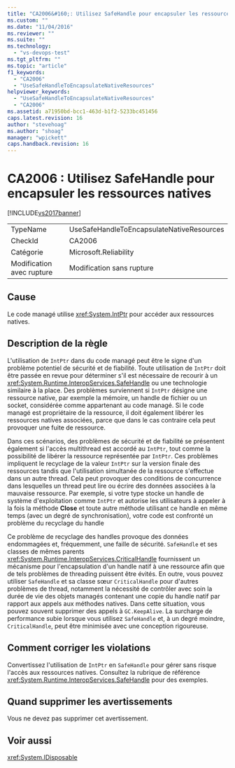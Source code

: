 ```yaml
---
title: "CA2006&#160;: Utilisez SafeHandle pour encapsuler les ressources natives | Microsoft Docs"
ms.custom: ""
ms.date: "11/04/2016"
ms.reviewer: ""
ms.suite: ""
ms.technology: 
  - "vs-devops-test"
ms.tgt_pltfrm: ""
ms.topic: "article"
f1_keywords: 
  - "CA2006"
  - "UseSafeHandleToEncapsulateNativeResources"
helpviewer_keywords: 
  - "UseSafeHandleToEncapsulateNativeResources"
  - "CA2006"
ms.assetid: a71950bd-bcc1-463d-b1f2-5233bc451456
caps.latest.revision: 16
author: "stevehoag"
ms.author: "shoag"
manager: "wpickett"
caps.handback.revision: 16
---
```

# CA2006&#160;: Utilisez SafeHandle pour encapsuler les ressources natives
[!INCLUDE[vs2017banner](../code-quality/includes/vs2017banner.md)]

|||  
|-|-|  
|TypeName|UseSafeHandleToEncapsulateNativeResources|  
|CheckId|CA2006|  
|Catégorie|Microsoft.Reliability|  
|Modification avec rupture|Modification sans rupture|  
  
## Cause  
 Le code managé utilise <xref:System.IntPtr> pour accéder aux ressources natives.  
  
## Description de la règle  
 L'utilisation de `IntPtr` dans du code managé peut être le signe d'un problème potentiel de sécurité et de fiabilité.  Toute utilisation de `IntPtr` doit être passée en revue pour déterminer s'il est nécessaire de recourir à un <xref:System.Runtime.InteropServices.SafeHandle> ou une technologie similaire à la place.  Des problèmes surviennent si `IntPtr` désigne une ressource native, par exemple la mémoire, un handle de fichier ou un socket, considérée comme appartenant au code managé.  Si le code managé est propriétaire de la ressource, il doit également libérer les ressources natives associées, parce que dans le cas contraire cela peut provoquer une fuite de ressource.  
  
 Dans ces scénarios, des problèmes de sécurité et de fiabilité se présentent également si l'accès multithread est accordé au `IntPtr`, tout comme la possibilité de libérer la ressource représentée par `IntPtr`.  Ces problèmes impliquent le recyclage de la valeur `IntPtr` sur la version finale des ressources tandis que l'utilisation simultanée de la ressource s'effectue dans un autre thread.  Cela peut provoquer des conditions de concurrence dans lesquelles un thread peut lire ou écrire des données associées à la mauvaise ressource.  Par exemple, si votre type stocke un handle de système d'exploitation comme `IntPtr` et autorise les utilisateurs à appeler à la fois la méthode **Close** et toute autre méthode utilisant ce handle en même temps \(avec un degré de synchronisation\), votre code est confronté un problème du recyclage du handle  
  
 Ce problème de recyclage des handles provoque des données endommagées et, fréquemment, une faille de sécurité.  `SafeHandle` et ses classes de mêmes parents <xref:System.Runtime.InteropServices.CriticalHandle> fournissent un mécanisme pour l'encapsulation d'un handle natif à une ressource afin que de tels problèmes de threading puissent être évités.  En outre, vous pouvez utiliser `SafeHandle` et sa classe sœur `CriticalHandle` pour d'autres problèmes de thread, notamment la nécessité de contrôler avec soin la durée de vie des objets managés contenant une copie du handle natif par rapport aux appels aux méthodes natives.  Dans cette situation, vous pouvez souvent supprimer des appels à `GC.KeepAlive`.  La surcharge de performance subie lorsque vous utilisez `SafeHandle` et, à un degré moindre, `CriticalHandle`, peut être minimisée avec une conception rigoureuse.  
  
## Comment corriger les violations  
 Convertissez l'utilisation de `IntPtr` en `SafeHandle` pour gérer sans risque l'accès aux ressources natives.  Consultez la rubrique de référence <xref:System.Runtime.InteropServices.SafeHandle> pour des exemples.  
  
## Quand supprimer les avertissements  
 Vous ne devez pas supprimer cet avertissement.  
  
## Voir aussi  
 <xref:System.IDisposable>